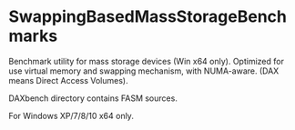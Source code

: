 # SwappingBasedMassStorageBenchmarks
Benchmark utility for mass storage devices (Win x64 only).
Optimized for use virtual memory and swapping mechanism,
with NUMA-aware.
(DAX means Direct Access Volumes).

DAXbench directory contains FASM sources.

For Windows XP/7/8/10 x64 only.








